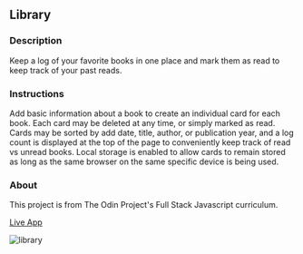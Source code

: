 ## Library
### Description
Keep a log of your favorite books in one place and mark them as read to keep track of your past reads. 
### Instructions
Add basic information about a book to create an individual card for each book. Each card may be deleted at any time, or simply marked as read. Cards may be sorted by add date, title, author, or publication year, and a log count is displayed at the top of the page to conveniently keep track of read vs unread books. Local storage is enabled to allow cards to remain stored as long as the same browser on the same specific device is being used.
### About
This project is from The Odin Project's Full Stack Javascript curriculum.

[Live App](https://romainyvernes.github.io/library/)

![library](https://user-images.githubusercontent.com/65140547/128118519-9ab5a06c-251f-4366-8b14-eb21f352c6f0.png)
